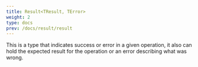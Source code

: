```yaml
---
title: Result<TResult, TError>
weight: 2
type: docs
prev: /docs/result/result
---
```


This is a type that indicates success or error in a given operation, it also can hold the expected result for the operation or an error describing what was wrong.

